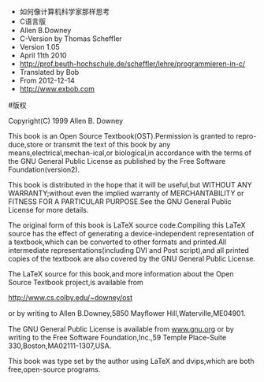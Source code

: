* 如何像计算机科学家那样思考
* C语言版
* Allen B.Downey
* C-Version by Thomas Scheffler
* Version 1.05
* April 11th 2010
* <http://prof.beuth-hochschule.de/scheffler/lehre/programmieren-in-c/>
* Translated by Bob
* From 2012-12-14
* <http://www.exbob.com>

#版权

Copyright(C) 1999 Allen B. Downey

This book is an Open Source Textbook(OST).Permission is granted to repro-duce,store or transmit the text of this book by any means,electrical,mechan-ical,or biological,in accordance with the terms of the GNU General Public License as published by the Free Software Foundation(version2).

This book is distributed in the hope that it will be useful,but WITHOUT ANY WARRANTY;without even the implied warranty of MERCHANTABILITY or FITNESS FOR A PARTICULAR PURPOSE.See the GNU General Public License for more details.

The original form of this book is LaTeX source code.Compiling this LaTeX source has the effect of generating a device-independent representation of a textbook,which can be converted to other formats and printed.All intermediate representations(including DVI and Post script),and all printed copies of the textbook are also covered by the GNU General Public License.

The LaTeX source for this book,and more information about the Open Source Textbook project,is available from

<http://www.cs.colby.edu/~downey/ost>

or by writing to Allen B.Downey,5850 Mayﬂower Hill,Waterville,ME04901.

The GNU General Public License is available from www.gnu.org or by writing to the Free Software Foundation,Inc.,59 Temple Place-Suite 330,Boston,MA02111-1307,USA.

This book was type set by the author using LaTeX and dvips,which are both
free,open-source programs.